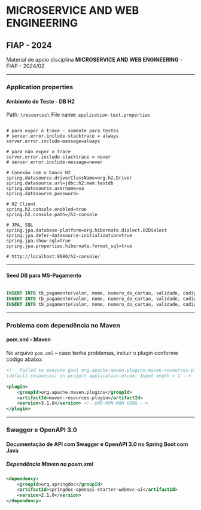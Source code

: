 # MICROSERVICE AND WEB ENGINEERING
## FIAP - 2024

Material de apoio disciplina **MICROSERVICE AND WEB ENGINEERING** - FIAP - 2024/02

***

### Application properties
#### Ambiente de Teste - DB H2

Path: `\resources\`
File name: `application-test.properties`


```properties

# para expor o trace - somente para testes
# server.error.include-stacktrace = always
server.error.include-message=always

# para não expor o trace
server.error.include-stacktrace = never
# server.error.include-message=never

# Conexão com o banco H2
spring.datasource.driverClassName=org.h2.Driver
spring.datasource.url=jdbc:h2:mem:testdb
spring.datasource.username=sa
spring.datasource.password=

# H2 Client
spring.h2.console.enabled=true
spring.h2.console.path=/h2-console

# JPA, SQL
spring.jpa.database-platform=org.hibernate.dialect.H2Dialect
spring.jpa.defer-datasource-initialization=true
spring.jpa.show-sql=true
spring.jpa.properties.hibernate.format_sql=true

# http://localhost:8080/h2-console/

```
***
#### Seed DB para MS-Pagamento

```sql

INSERT INTO tb_pagamento(valor, nome, numero_do_cartao, validade, codigo_de_seguranca, status, pedido_id, forma_de_pagamento_id) VALUES(1200, 'Nicodemus C Souza', '1234567890123456', '12/30', '352', 'CRIADO', 1, 2);
INSERT INTO tb_pagamento(valor, nome, numero_do_cartao, validade, codigo_de_seguranca, status, pedido_id, forma_de_pagamento_id) VALUES(500.50, 'Amadeus Mozart',  '8597452369851245', '05/28', '647', 'CRIADO', 5, 2);
INSERT INTO tb_pagamento(valor, nome, numero_do_cartao, validade, codigo_de_seguranca, status, pedido_id, forma_de_pagamento_id) VALUES(1200, 'Maria Joaquina',    '2457896547123654', '01/25', '543', 'CRIADO', 3, 2);

```


***
### Problema com dependência no Maven
#### pom.xml - Maven
No arquivo `pom.xml` – caso tenha problemas, incluir o plugin conforme código abaixo: 

```xml
<!-- Failed to execute goal org.apache.maven.plugins:maven-resources-plugin:3.2.0:resources
(default-resources) on project application-etude: Input ength = 1 -->

<plugin>
	<groupId>org.apache.maven.plugins</groupId>
	<artifactId>maven-resources-plugin</artifactId>
	<version>3.1.0</version> <!--$NO-MVN-MAN-VER$ -->
</plugin>
```




***
### Swagger e OpenAPI 3.0
#### Documentação de API com Swagger e OpenAPI 3.0 no Spring Boot com Java

##### Dependência Maven no poxm.xml

```xml
<dependency>
    <groupId>org.springdoc</groupId>
    <artifactId>springdoc-openapi-starter-webmvc-ui</artifactId>
    <version>2.1.0</version>
</dependency>
```